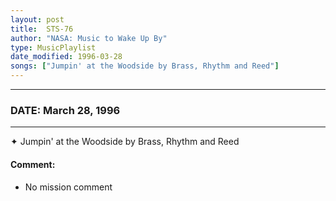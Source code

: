 ```yaml
---
layout: post
title:  STS-76
author: "NASA: Music to Wake Up By"
type: MusicPlaylist
date_modified: 1996-03-28
songs: ["Jumpin' at the Woodside by Brass, Rhythm and Reed"]
---
```


----
### DATE: March 28, 1996
----
✦ Jumpin' at the Woodside by Brass, Rhythm and Reed

#### Comment:
* No mission comment



<br/>
<center>
	<a target="_blank"
	   href="https://twitter.com/intent/tweet?hashtags=Space,NASA,Playlist,NASAWakeupCalls,SpaceProgram&text={{ page.author}}, '{{ page.songs.first }}' {{ page.title }}, {{ page.date | date: '%B %d, %Y' }}. {{ site.url }}{{ page.url }}&via=nasawakeupcalls"><i class="fab fa-twitter" alt="Tweet this page" style="font-size: 1.3em;"></i></a>
	&nbsp; 	<i class="fas fa-user-astronaut" style="font-size: 1.5em;"></i> &nbsp;
    <a type="amzn" search="'Jumpin' at the Woodside by Brass, Rhythm and Reed'" category="popular music">
    <i class="fab fa-amazon" style="font-size: 1.3em;"></i></a>
</center>
